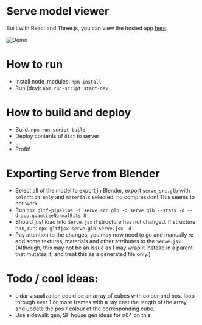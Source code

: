 # Serve model viewer
Built with React and Three.js, you can view the hosted app [here](https://serve-cmf.herokuapp.com/).

![Demo](demo/demo.gif?raw=true "Demo")

# How to run
* Install node_modules: `npm install`
* Run (dev): `npm run-script start-dev`

# How to build and deploy
* Build: `npm run-script build`
* Deploy contents of `dist` to server
* ...
* Profit!

# Exporting Serve from Blender
* Select all of the model to export in Blender, export `serve_src.glb` with `selection only` and `materials` selected, no compression! This seems to not work.
* Run `npx gltf-pipeline -i serve_src.glb -o serve.glb --stats -d --draco.quantizeNormalBits 8`
* Should just load into `Serve.jsx` if structure has not changed. If structure has, run: `npx gltfjsx serve.glb Serve.jsx -d`
* Pay attention to the changes, you may now need to go and manually re add some textures, materials and other attributes to the `Serve.jsx` (Although, this may not be an issue as I may wrap it instead in a parent that mutates it, and treat this as a generated file only.)

# Todo / cool ideas:
* Lidar visualization could be an array of cubes with colour and pos. loop through ever 1 or more frames with a ray cast the length of the array, and update the pos / colour of the corresponding cube.
* Use sidewalk gen, SF house gen ideas for n64 on this.